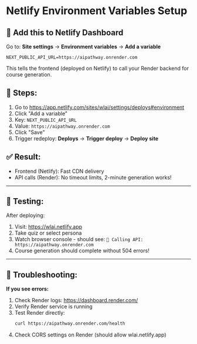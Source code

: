 # Netlify Environment Variables Setup

## 🔧 Add this to Netlify Dashboard

Go to: **Site settings** → **Environment variables** → **Add a variable**

```
NEXT_PUBLIC_API_URL=https://aipathway.onrender.com
```

This tells the frontend (deployed on Netlify) to call your Render backend for course generation.

## 📝 Steps:

1. Go to https://app.netlify.com/sites/wlai/settings/deploys#environment
2. Click "Add a variable"
3. Key: `NEXT_PUBLIC_API_URL`
4. Value: `https://aipathway.onrender.com`
5. Click "Save"
6. Trigger redeploy: **Deploys** → **Trigger deploy** → **Deploy site**

## ✅ Result:

- Frontend (Netlify): Fast CDN delivery
- API calls (Render): No timeout limits, 2-minute generation works!

---

## 🧪 Testing:

After deploying:

1. Visit: https://wlai.netlify.app
2. Take quiz or select persona
3. Watch browser console - should see: `🚀 Calling API: https://aipathway.onrender.com`
4. Course generation should complete without 504 errors!

---

## 🐛 Troubleshooting:

**If you see errors:**

1. Check Render logs: https://dashboard.render.com/
2. Verify Render service is running
3. Test Render directly:
   ```bash
   curl https://aipathway.onrender.com/health
   ```
4. Check CORS settings on Render (should allow wlai.netlify.app)

